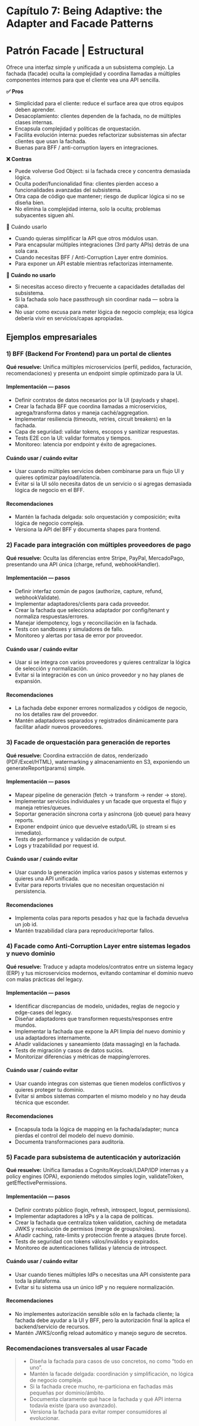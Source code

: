 # Capítulo 7: Being Adaptive: the Adapter and Facade Patterns

# Patrón Facade | Estructural

Ofrece una interfaz simple y unificada a un subsistema complejo. La fachada (facade) oculta la complejidad y coordina llamadas a múltiples componentes internos para que el cliente vea una API sencilla.

**✅ Pros**

- Simplicidad para el cliente: reduce el surface area que otros equipos deben aprender.
- Desacoplamiento: clientes dependen de la fachada, no de múltiples clases internas.
- Encapsula complejidad y políticas de orquestación.
- Facilita evolución interna: puedes refactorizar subsistemas sin afectar clientes que usan la fachada.
- Buenas para BFF / anti-corruption layers en integraciones.

**❌ Contras**

- Puede volverse God Object: si la fachada crece y concentra demasiada lógica.
- Oculta poder/funcionalidad fina: clientes pierden acceso a funcionalidades avanzadas del subsistema.
- Otra capa de código que mantener; riesgo de duplicar lógica si no se diseña bien.
- No elimina la complejidad interna, solo la oculta; problemas subyacentes siguen ahí.

📌 Cuándo usarlo

- Cuando quieras simplificar la API que otros módulos usan.
- Para encapsular múltiples integraciones (3rd party APIs) detrás de una sola cara.
- Cuando necesitas BFF / Anti-Corruption Layer entre dominios.
- Para exponer un API estable mientras refactorizas internamente.

**🚫 Cuándo no usarlo**

- Si necesitas acceso directo y frecuente a capacidades detalladas del subsistema.
- Si la fachada solo hace passthrough sin coordinar nada — sobra la capa.
- No usar como excusa para meter lógica de negocio compleja; esa lógica debería vivir en servicios/capas apropiadas.

## Ejemplos empresariales 

### 1) BFF (Backend For Frontend) para un portal de clientes

**Qué resuelve:** Unifica múltiples microservicios (perfil, pedidos, facturación, recomendaciones) y presenta un endpoint simple optimizado para la UI.

#### Implementación — pasos

- Definir contratos de datos necesarios por la UI (payloads y shape).
- Crear la fachada BFF que coordina llamadas a microservicios, agrega/transforma datos y maneja caché/aggregation.
- Implementar resiliencia (timeouts, retries, circuit breakers) en la fachada.
- Capa de seguridad: validar tokens, escopos y sanitizar respuestas.
- Tests E2E con la UI: validar formatos y tiempos.
- Monitoreo: latencia por endpoint y éxito de agregaciones.

#### Cuándo usar / cuándo evitar
- Usar cuando múltiples servicios deben combinarse para un flujo UI y quieres optimizar payload/latencia.
- Evitar si la UI sólo necesita datos de un servicio o si agregas demasiada lógica de negocio en el BFF.

#### Recomendaciones

- Mantén la fachada delgada: solo orquestación y composición; evita lógica de negocio compleja.
- Versiona la API del BFF y documenta shapes para frontend.

### 2) Facade para integración con múltiples proveedores de pago

**Qué resuelve:** Oculta las diferencias entre Stripe, PayPal, MercadoPago, presentando una API única (charge, refund, webhookHandler).

#### Implementación — pasos

- Definir interfaz común de pagos (authorize, capture, refund, webhookValidate).
- Implementar adaptadores/clients para cada proveedor.
- Crear la fachada que selecciona adaptador por config/tenant y normaliza respuestas/errores.
- Manejar idempotency, logs y reconciliación en la fachada.
- Tests con sandboxes y simuladores de fallo.
- Monitoreo y alertas por tasa de error por proveedor.

#### Cuándo usar / cuándo evitar
- Usar si se integra con varios proveedores y quieres centralizar la lógica de selección y normalización.
- Evitar si la integración es con un único proveedor y no hay planes de expansión.

#### Recomendaciones

- La fachada debe exponer errores normalizados y códigos de negocio, no los detalles raw del proveedor.
- Mantén adaptadores separados y registrados dinámicamente para facilitar añadir nuevos proveedores.

### 3) Facade de orquestación para generación de reportes

**Qué resuelve:** Coordina extracción de datos, renderizado (PDF/Excel/HTML), watermarking y almacenamiento en S3, exponiendo un generateReport(params) simple.

#### Implementación — pasos

- Mapear pipeline de generación (fetch → transform → render → store).
- Implementar servicios individuales y un facade que orquesta el flujo y maneja retries/queues.
- Soportar generación síncrona corta y asíncrona (job queue) para heavy reports.
- Exponer endpoint único que devuelve estado/URL (o stream si es inmediato).
- Tests de performance y validación de output.
- Logs y trazabilidad por request id.

#### Cuándo usar / cuándo evitar

- Usar cuando la generación implica varios pasos y sistemas externos y quieres una API unificada.
- Evitar para reports triviales que no necesitan orquestación ni persistencia.

#### Recomendaciones

- Implementa colas para reports pesados y haz que la fachada devuelva un job id.
- Mantén trazabilidad clara para reproducir/reportar fallos.

### 4) Facade como Anti-Corruption Layer entre sistemas legados y nuevo dominio

**Qué resuelve:** Traduce y adapta modelos/contratos entre un sistema legacy (ERP) y tus microservicios modernos, evitando contaminar el dominio nuevo con malas prácticas del legacy.

#### Implementación — pasos

- Identificar discrepancias de modelo, unidades, reglas de negocio y edge-cases del legacy.
- Diseñar adaptadores que transformen requests/responses entre mundos.
- Implementar la fachada que expone la API limpia del nuevo dominio y usa adaptadores internamente.
- Añadir validaciones y saneamiento (data massaging) en la fachada.
- Tests de migración y casos de datos sucios.
- Monitorizar diferencias y métricas de mapping/errores.

#### Cuándo usar / cuándo evitar

- Usar cuando integras con sistemas que tienen modelos conflictivos y quieres proteger tu dominio.
- Evitar si ambos sistemas comparten el mismo modelo y no hay deuda técnica que esconder.

#### Recomendaciones

- Encapsula toda la lógica de mapping en la fachada/adapter; nunca pierdas el control del modelo del nuevo dominio.
- Documenta transformaciones para auditoría.

### 5) Facade para subsistema de autenticación y autorización

**Qué resuelve:** Unifica llamadas a Cognito/Keycloak/LDAP/IDP internas y a policy engines (OPA), exponiendo métodos simples login, validateToken, getEffectivePermissions.

#### Implementación — pasos

- Definir contrato público (login, refresh, introspect, logout, permissions).
- Implementar adaptadores a IdPs y a la capa de políticas.
- Crear la fachada que centraliza token validation, caching de metadata JWKS y resolución de permisos (merge de groups/roles).
- Añadir caching, rate-limits y protección frente a ataques (brute force).
- Tests de seguridad con tokens válos/inválidos y expirados.
- Monitoreo de autenticaciones fallidas y latencia de introspect.

#### Cuándo usar / cuándo evitar

- Usar cuando tienes múltiples IdPs o necesitas una API consistente para toda la plataforma.
- Evitar si tu sistema usa un único IdP y no requiere normalización.

#### Recomendaciones

- No implementes autorización sensible sólo en la fachada cliente; la fachada debe ayudar a la UI y BFF, pero la autorización final la aplica el backend/servicio de recursos.
- Mantén JWKS/config reload automático y manejo seguro de secretos.

### Recomendaciones transversales al usar Facade

> - Diseña la fachada para casos de uso concretos, no como “todo en uno”.
> - Mantén la facade delgada: coordinación y simplificación, no lógica de negocio compleja.
> - Si la fachada crece mucho, re-particiona en fachadas más pequeñas por dominio/ámbito.
> - Documenta claramente qué hace la fachada y qué API interna todavía existe (para uso avanzado).
> - Versiona la fachada para evitar romper consumidores al evolucionar.
